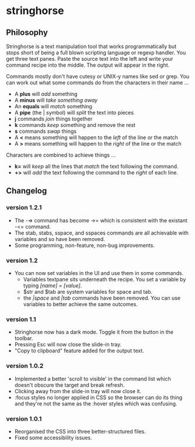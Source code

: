 # stringhorse

## Philosophy

Stringhorse is a text manipulation tool that works programmatically but stops short of being a full blown scripting language or regexp handler. You get three text panes. Paste the source text into the left and write your command recipe into the middle. The output will appear in the right.

Commands mostly don't have cutesy or UNIX-y names like sed or grep. You can work out what some commands do from the characters in their name …

* A **plus** will _add_ something
* A **minus** will _take something away_
* An **equals** will _match_ something
* A **pipe** (the | symbol) will _split_ the text into pieces
* **j** commands _join_ things together
* **k** commands _keep_ something and remove the rest
* **s** commands _swap_ things
* A **<** means something will happen to the _left_ of the line or the match
* A **>** means something will happen to the _right_ of the line or the match

Characters are combined to achieve things …

* **k=** will _keep_ all the lines that _match_ the text following the command.
* **+>** will _add_ the text following the command to the _right_ of each line.

## Changelog

### version 1.2.1
 * The -=> command has become ->= which is consistent with the existant -<= command. 
 * The stab, stabs, sspace, and sspaces commands are all achievable with variables and so have been removed.
 * Some programming, non-feature, non-bug improvements.

### version 1.2
 * You can now set variables in the UI and use them in some commands.
   * Variables textpane sits underneath the recipe. You set a variable by typing _[name] = [value]_.
   * $str and $tab are system variables for space and tab.
   * the _|space_ and _|tab_ commands have been removed. You can use variables to better achieve the same outcomes.

### version 1.1
* Stringhorse now has a dark mode. Toggle it from the button in the toolbar.
* Pressing Esc will now close the slide-in tray.
* "Copy to clipboard" feature added for the output text.

### version 1.0.2
* Implemented a better 'scroll to visible' in the command list which doesn't obscure the target and break refresh.
* Clicking away from the slide-in tray will now close it.
* :focus styles no longer applied in CSS so the browser can do its thing and they're not the same as the :hover styles which was confusing.

### version 1.0.1
* Reorganised the CSS into three better-structured files.
* Fixed some accessibility issues.